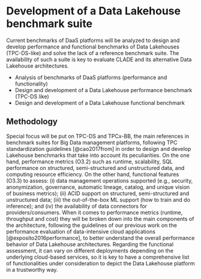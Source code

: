 # Development of a Data Lakehouse benchmark suite

Current benchmarks of DaaS platforms will be analyzed to design and develop performance and functional benchmarks of Data Lakehouses (TPC-DS-like) and solve the lack of a reference benchmark suite. The availability of such a suite is key to evaluate CLADE and its alternative Data Lakehouse architectures.

- Analysis of benchmarks of DaaS platforms (performance and functionality)
- Design and development of a Data Lakehouse performance benchmark (TPC-DS like)
- Design and development of a Data Lakehouse functional benchmark

## Methodology

Special focus will be put on TPC-DS and TPCx-BB, the main references in benchmark suites for Big Data management platforms, following TPC standardization guidelines [@cao2017from] in order to design and develop Lakehouse benchmarks that take into account its peculiarities. On the one hand, performance metrics (O3.2) such as runtime, scalability, SQL performance on structured, semi-structured and unstructured data, and computing resource efficiency. On the other hand, functional features (O3.3) to assess: (i) data management operations supported (e.g., security, anonymization, governance, automatic lineage, catalog, and unique vision of business metrics); (ii) ACID support on structured, semi-structured and unstructured data; (iii) the out-of-the-box ML support (how to train and do inference); and (iv) the availability of data connectors for providers/consumers. When it comes to performance metrics (runtime, throughput and cost) they will be broken down into the main components of the architecture, following the guidelines of our previous work on the performance evaluation of data-intensive cloud applications [@exposito2016performance], to better understand the overall performance behavior of Data Lakehouse architectures. Regarding the functional assessment, it can vary on different deployments depending on the underlying cloud-based services, so it is key to have a comprehensive list of functionalities under consideration to depict the Data Lakehouse platform in a trustworthy way.